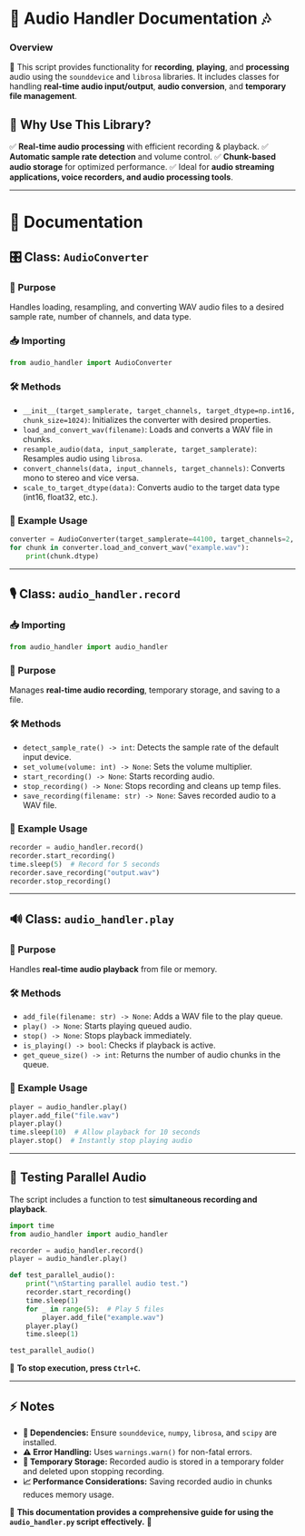 # 🎵 Audio Handler Documentation 🎶

### Overview
📌 This script provides functionality for **recording**, **playing**, and **processing** audio using the `sounddevice` and `librosa` libraries. It includes classes for handling **real-time audio input/output**, **audio conversion**, and **temporary file management**.

## 🚀 Why Use This Library?
✅ **Real-time audio processing** with efficient recording & playback.
✅ **Automatic sample rate detection** and volume control.
✅ **Chunk-based audio storage** for optimized performance.
✅ Ideal for **audio streaming applications, voice recorders, and audio processing tools**.

---

# 📖 Documentation

## 🎛 Class: `AudioConverter`
### 🔹 Purpose
Handles loading, resampling, and converting WAV audio files to a desired sample rate, number of channels, and data type.

### 📥 Importing
```python
from audio_handler import AudioConverter
```

### 🛠 Methods
- `__init__(target_samplerate, target_channels, target_dtype=np.int16, chunk_size=1024)`: Initializes the converter with desired properties.
- `load_and_convert_wav(filename)`: Loads and converts a WAV file in chunks.
- `resample_audio(data, input_samplerate, target_samplerate)`: Resamples audio using `librosa`.
- `convert_channels(data, input_channels, target_channels)`: Converts mono to stereo and vice versa.
- `scale_to_target_dtype(data)`: Converts audio to the target data type (int16, float32, etc.).

### 📌 Example Usage
```python
converter = AudioConverter(target_samplerate=44100, target_channels=2, target_dtype=np.float32)
for chunk in converter.load_and_convert_wav("example.wav"):
    print(chunk.dtype)
```

---

## 🎙 Class: `audio_handler.record`

### 📥 Importing
```python
from audio_handler import audio_handler
```

### 🔹 Purpose
Manages **real-time audio recording**, temporary storage, and saving to a file.

### 🛠 Methods
- `detect_sample_rate() -> int`: Detects the sample rate of the default input device.
- `set_volume(volume: int) -> None`: Sets the volume multiplier.
- `start_recording() -> None`: Starts recording audio.
- `stop_recording() -> None`: Stops recording and cleans up temp files.
- `save_recording(filename: str) -> None`: Saves recorded audio to a WAV file.

### 📌 Example Usage
```python
recorder = audio_handler.record()
recorder.start_recording()
time.sleep(5)  # Record for 5 seconds
recorder.save_recording("output.wav")
recorder.stop_recording()
```

---

## 🔊 Class: `audio_handler.play`
### 🔹 Purpose
Handles **real-time audio playback** from file or memory.

### 🛠 Methods
- `add_file(filename: str) -> None`: Adds a WAV file to the play queue.
- `play() -> None`: Starts playing queued audio.
- `stop() -> None`: Stops playback immediately.
- `is_playing() -> bool`: Checks if playback is active.
- `get_queue_size() -> int`: Returns the number of audio chunks in the queue.

### 📌 Example Usage
```python
player = audio_handler.play()
player.add_file("file.wav")
player.play()
time.sleep(10)  # Allow playback for 10 seconds
player.stop()  # Instantly stop playing audio
```

---

## 🎵 Testing Parallel Audio

The script includes a function to test **simultaneous recording and playback**.

```python
import time
from audio_handler import audio_handler

recorder = audio_handler.record()
player = audio_handler.play()

def test_parallel_audio():
    print("\nStarting parallel audio test.")
    recorder.start_recording()
    time.sleep(1)
    for _ in range(5):  # Play 5 files
        player.add_file("example.wav")
    player.play()
    time.sleep(1)

test_parallel_audio()
```

🛑 **To stop execution, press `Ctrl+C`.**

---

## ⚡ Notes
- **🔧 Dependencies:** Ensure `sounddevice`, `numpy`, `librosa`, and `scipy` are installed.
- **⚠️ Error Handling:** Uses `warnings.warn()` for non-fatal errors.
- **📂 Temporary Storage:** Recorded audio is stored in a temporary folder and deleted upon stopping recording.
- **📈 Performance Considerations:** Saving recorded audio in chunks reduces memory usage.

📝 **This documentation provides a comprehensive guide for using the `audio_handler.py` script effectively.** 🎼

